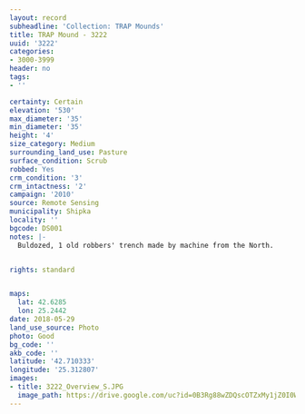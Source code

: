 ```yaml
---
layout: record
subheadline: 'Collection: TRAP Mounds'
title: TRAP Mound - 3222
uuid: '3222'
categories:
- 3000-3999
header: no
tags:
- ''

certainty: Certain
elevation: '530'
max_diameter: '35'
min_diameter: '35'
height: '4'
size_category: Medium
surrounding_land_use: Pasture
surface_condition: Scrub
robbed: Yes
crm_condition: '3'
crm_intactness: '2'
campaign: '2010'
source: Remote Sensing
municipality: Shipka
locality: ''
bgcode: DS001
notes: |-
  Buldozed, 1 old robbers' trench made by machine from the North.


rights: standard


maps:
  lat: 42.6285
  lon: 25.2442
date: 2018-05-29
land_use_source: Photo
photo: Good
bg_code: ''
akb_code: ''
latitude: '42.710333'
longitude: '25.312807'
images:
- title: 3222_Overview_S.JPG
  image_path: https://drive.google.com/uc?id=0B3Rg88wZDQscOTZxMy1jZ0I0WnM
---
```

